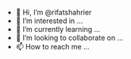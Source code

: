- 👋 Hi, I’m @rifatshahrier
- 👀 I’m interested in ...
- 🌱 I’m currently learning ...
- 💞️ I’m looking to collaborate on ...
- 📫 How to reach me ...

<!---
rifatshahrier/rifatshahrier is a ✨ special ✨ repository because its `README.md` (this file) appears on your GitHub profile.
You can click the Preview link to take a look at your changes.
--->
